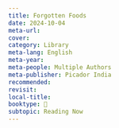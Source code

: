 ```yaml
---
title: Forgotten Foods
date: 2024-10-04
meta-url: 
cover: 
category: Library
meta-lang: English
meta-year: 
meta-people: Multiple Authors
meta-publisher: Picador India
recommended: 
revisit: 
local-title: 
booktype: 📖
subtopic: Reading Now
---
```

